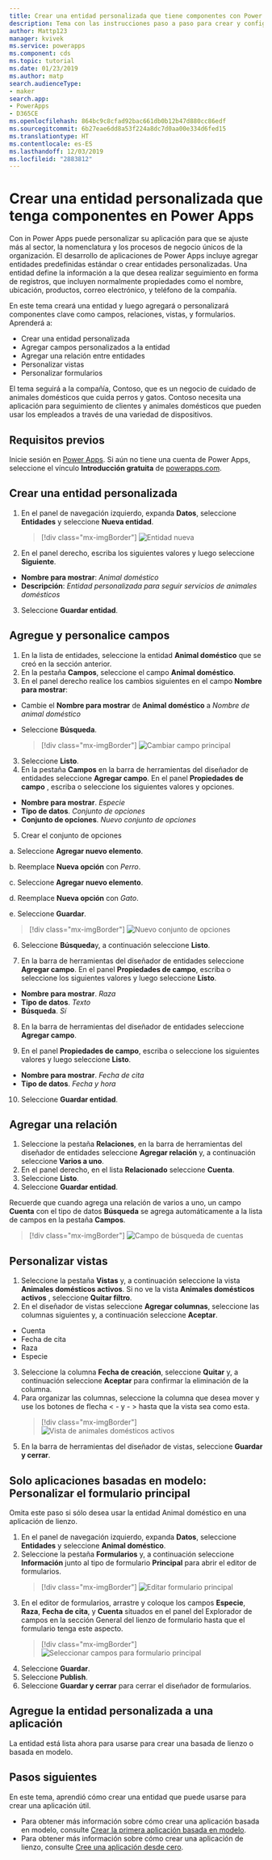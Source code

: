 ```yaml
---
title: Crear una entidad personalizada que tiene componentes con Power Apps | Microsoft Docs
description: Tema con las instrucciones paso a paso para crear y configurar una entidad para usar con una aplicación de Power Apps.
author: Mattp123
manager: kvivek
ms.service: powerapps
ms.component: cds
ms.topic: tutorial
ms.date: 01/23/2019
ms.author: matp
search.audienceType:
- maker
search.app:
- PowerApps
- D365CE
ms.openlocfilehash: 864bc9c8cfad92bac661db0b12b47d880cc86edf
ms.sourcegitcommit: 6b27eae6dd8a53f224a8dc7d0aa00e334d6fed15
ms.translationtype: HT
ms.contentlocale: es-ES
ms.lasthandoff: 12/03/2019
ms.locfileid: "2883812"
---
```

# <a name="create-a-custom-entity-that-has-components-in-power-apps"></a>Crear una entidad personalizada que tenga componentes en Power Apps

Con in Power Apps puede personalizar su aplicación para que se ajuste más al sector, la nomenclatura y los procesos de negocio únicos de la organización. El desarrollo de aplicaciones de Power Apps incluye agregar entidades predefinidas estándar o crear entidades personalizadas. Una entidad define la información a la que desea realizar seguimiento en forma de registros, que incluyen normalmente propiedades como el nombre, ubicación, productos, correo electrónico, y teléfono de la compañía. 

En este tema creará una entidad y luego agregará o personalizará componentes clave como campos, relaciones, vistas, y formularios. Aprenderá a:

- Crear una entidad personalizada
- Agregar campos personalizados a la entidad
- Agregar una relación entre entidades
- Personalizar vistas 
- Personalizar formularios

El tema seguirá a la compañía, Contoso, que es un negocio de cuidado de animales domésticos que cuida perros y gatos. Contoso necesita una aplicación para seguimiento de clientes y animales domésticos que pueden usar los empleados a través de una variedad de dispositivos.

## <a name="prerequisites"></a>Requisitos previos

Inicie sesión en [Power Apps](https://make.powerapps.com/?utm_source=padocs&utm_medium=linkinadoc&utm_campaign=referralsfromdoc). Si aún no tiene una cuenta de Power Apps, seleccione el vínculo **Introducción gratuita** de [powerapps.com](https://make.powerapps.com/?utm_source=padocs&utm_medium=linkinadoc&utm_campaign=referralsfromdoc).

## <a name="create-a-custom-entity"></a>Crear una entidad personalizada

1. En el panel de navegación izquierdo, expanda **Datos**, seleccione **Entidades** y seleccione **Nueva entidad**.
    > [!div class="mx-imgBorder"] 
    > ![Entidad nueva](media/create-custom-entity/create-new-entity.png)
2. En el panel derecho, escriba los siguientes valores y luego seleccione **Siguiente**.
  - **Nombre para mostrar**: *Animal doméstico* 
  - **Descripción**: *Entidad personalizada para seguir servicios de animales domésticos*
3. Seleccione **Guardar entidad**.

## <a name="add-and-customize-fields"></a>Agregue y personalice campos
 
1. En la lista de entidades, seleccione la entidad **Animal doméstico** que se creó en la sección anterior.
2. En la pestaña **Campos**, seleccione el campo **Animal doméstico**.
3. En el panel derecho realice los cambios siguientes en el campo **Nombre para mostrar**: 
  - Cambie el **Nombre para mostrar** de **Animal doméstico** a *Nombre de animal doméstico*
  - Seleccione **Búsqueda**.  
  
    > [!div class="mx-imgBorder"] 
    > ![Cambiar campo principal](media/create-custom-entity/primary-field.png)
3. Seleccione **Listo**.
4. En la pestaña **Campos** en la barra de herramientas del diseñador de entidades seleccione **Agregar campo**. En el panel **Propiedades de campo** , escriba o seleccione los siguientes valores y opciones.
  - **Nombre para mostrar**. *Especie*
  - **Tipo de datos**. *Conjunto de opciones*
  - **Conjunto de opciones**. *Nuevo conjunto de opciones*
5. Crear el conjunto de opciones

  a. Seleccione **Agregar nuevo elemento**. 
  
  b. Reemplace **Nueva opción** con *Perro*. 
   
  c. Seleccione **Agregar nuevo elemento**. 
    
  d.  Reemplace **Nueva opción** con *Gato*. 
    
  e. Seleccione **Guardar**. 

  > [!div class="mx-imgBorder"] 
  > ![Nuevo conjunto de opciones](media/create-custom-entity/optionset-add-items.png)

6. Seleccione **Búsqueda**y, a continuación seleccione **Listo**.

7. En la barra de herramientas del diseñador de entidades seleccione **Agregar campo**. En el panel **Propiedades de campo**, escriba o seleccione los siguientes valores y luego seleccione **Listo**.
  - **Nombre para mostrar**. *Raza*
  - **Tipo de datos**. *Texto*
  - **Búsqueda**. *Sí*

8. En la barra de herramientas del diseñador de entidades seleccione **Agregar campo**. 

9. En el panel **Propiedades de campo**, escriba o seleccione los siguientes valores y luego seleccione **Listo**. 
  - **Nombre para mostrar**. *Fecha de cita*
  - **Tipo de datos**. *Fecha y hora*

10. Seleccione **Guardar entidad**.

## <a name="add-a-relationship"></a>Agregar una relación

1. Seleccione la pestaña **Relaciones**, en la barra de herramientas del diseñador de entidades seleccione **Agregar relación** y, a continuación seleccione **Varios a uno**. 
2. En el panel derecho, en el lista **Relacionado** seleccione **Cuenta**.
3. Seleccione **Listo**.
4. Seleccione **Guardar entidad**.

  Recuerde que cuando agrega una relación de varios a uno, un campo **Cuenta** con el tipo de datos **Búsqueda** se agrega automáticamente a la lista de campos en la pestaña **Campos**.
  > [!div class="mx-imgBorder"]
  > ![Campo de búsqueda de cuentas](media/create-custom-entity/account-lookup-field.png)

## <a name="customize-a-view"></a>Personalizar vistas

1. Seleccione la pestaña **Vistas** y, a continuación seleccione la vista **Animales domésticos activos**. Si no ve la vista **Animales domésticos activos** , seleccione **Quitar filtro**.
2. En el diseñador de vistas seleccione **Agregar columnas**, seleccione las columnas siguientes y, a continuación seleccione **Aceptar**.
  - Cuenta
  - Fecha de cita 
  - Raza 
  - Especie
3. Seleccione la columna **Fecha de creación**, seleccione **Quitar** y, a continuación seleccione **Aceptar** para confirmar la eliminación de la columna.
4. Para organizar las columnas, seleccione la columna que desea mover y use los botones de flecha < - y - > hasta que la vista sea como esta.
    > [!div class="mx-imgBorder"] 
    > ![Vista de animales domésticos activos](media/create-custom-entity/active-pets-view.png)
5. En la barra de herramientas del diseñador de vistas, seleccione **Guardar y cerrar**.  

## <a name="model-driven-apps-only-customize-the-main-form"></a>Solo aplicaciones basadas en modelo: Personalizar el formulario principal

Omita este paso si sólo desea usar la entidad Animal doméstico en una aplicación de lienzo. 

1. En el panel de navegación izquierdo, expanda **Datos**, seleccione **Entidades** y seleccione **Animal doméstico**.
2. Seleccione la pestaña **Formularios** y, a continuación seleccione **Información** junto al tipo de formulario **Principal** para abrir el editor de formularios.
    > [!div class="mx-imgBorder"] 
    > ![Editar formulario principal](media/create-custom-entity/main-form-edit.png)
3. En el editor de formularios, arrastre y coloque los campos **Especie**, **Raza**, **Fecha de cita**, y **Cuenta** situados en el panel del Explorador de campos en la sección General del lienzo de formulario hasta que el formulario tenga este aspecto.
    > [!div class="mx-imgBorder"] 
    > ![Seleccionar campos para formulario principal](media/create-custom-entity/main-form-edit2.png) 
4. Seleccione **Guardar**.
5. Seleccione **Publish**.
6. Seleccione **Guardar y cerrar** para cerrar el diseñador de formularios.

## <a name="add-the-custom-entity-to-an-app"></a>Agregue la entidad personalizada a una aplicación

La entidad está lista ahora para usarse para crear una basada de lienzo o basada en modelo. 

## <a name="next-steps"></a>Pasos siguientes

En este tema, aprendió cómo crear una entidad que puede usarse para crear una aplicación útil. 
- Para obtener más información sobre cómo crear una aplicación basada en modelo, consulte [Crear la primera aplicación basada en modelo](../model-driven-apps/build-first-model-driven-app.md).
- Para obtener más información sobre cómo crear una aplicación de lienzo, consulte [Cree una aplicación desde cero](../canvas-apps/get-started-create-from-blank.md).

